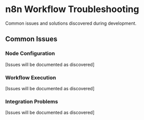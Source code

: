 # n8n Workflow Troubleshooting

Common issues and solutions discovered during development.

## Common Issues

### Node Configuration
[Issues will be documented as discovered]

### Workflow Execution
[Issues will be documented as discovered]

### Integration Problems
[Issues will be documented as discovered]

<!-- New issues automatically added below -->